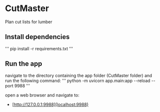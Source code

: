 # CutMaster
Plan cut lists for lumber

## Install dependencies
'''
pip install -r requirements.txt
'''

## Run the app
navigate to the directory containing the app folder (CutMaster folder) and run the following command:
'''
python -m uvicorn app.main:app --reload --port 9988
'''

open a web browser and navigate to:
* [http://127.0.0.1:9988](localhost:9988)

